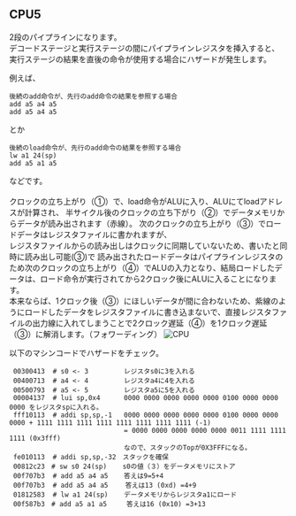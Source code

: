 ## CPU5 
2段のパイプラインになります。</br>
デコードステージと実行ステージの間にパイプラインレジスタを挿入すると、
実行ステージの結果を直後の命令が使用する場合にハザードが発生します。

例えば、
```
後続のadd命令が、先行のadd命令の結果を参照する場合
add a5 a4 a5
add a5 a4 a5
```
とか</br>
```
後続のload命令が、先行のadd命令の結果を参照する場合
lw a1 24(sp)
add a5 a1 a5
```
などです。</br></br>
クロックの立ち上がり（①）で、load命令がALUに入り、ALUにてloadアドレスが計算され、
半サイクル後のクロックの立ち下がり（②）でデータメモリからデータが読み出されます（赤線）。
次のクロックの立ち上がり（③）でロードデータはレジスタファイルに書かれますが、</br>レジスタファイルからの読み出しはクロックに同期していないため、書いたと同時に読み出し可能(③)で
読み出されたロードデータはパイプラインレジスタのため次のクロックの立ち上がり（④）でALUの入力となり、結局ロードしたデータは、ロード命令が実行されてから2クロック後にALUに入ることになります。</br>本来ならば、1クロック後（③）にほしいデータが間に合わないため、紫線のようにロードしたデータをレジスタファイルに書き込まないで、直接レジスタファイルの出力線に入れてしまうことで2クロック遅延（④）を1クロック遅延（③）に解消します。（フォワーディング）
![CPU](https://github.com/user-attachments/assets/2efc56b3-32d6-401d-834a-ac5dcc4590c9)

以下のマシンコードでハザードをチェック。
```
 00300413  # s0 <- 3         レジスタs0に3を入れる
 00400713  # a4 <- 4         レジスタa4に4を入れる
 00500793  # a5 <- 5         レジスタa5に5を入れる
 00004137  # lui sp,0x4      0000 0000 0000 0000 0000 0100 0000 0000 0000 をレジスタspに入れる。
 fff10113  # addi sp,sp,-1   0000 0000 0000 0000 0000 0100 0000 0000 0000 + 1111 1111 1111 1111 1111 1111 1111 1111 (-1)
                             = 0000 0000 0000 0000 0000 0011 1111 1111 1111 (0x3fff)
                             なので、スタックのTopが0X3FFFになる。
 fe010113  # addi sp,sp,-32　スタックを確保
 00812c23　# sw s0 24(sp)    s0の値（３）をデータメモリにストア
 00f707b3  # add a5 a4 a5    答えは9=5+4
 00f707b3  # add a5 a4 a5 　　答えは13 (0xd) =4+9 
 01812583  # lw a1 24(sp)    データメモリからレジスタa1にロード
 00f587b3　# add a5 a1 a5     答えは16 (0x10) =3+13
```
